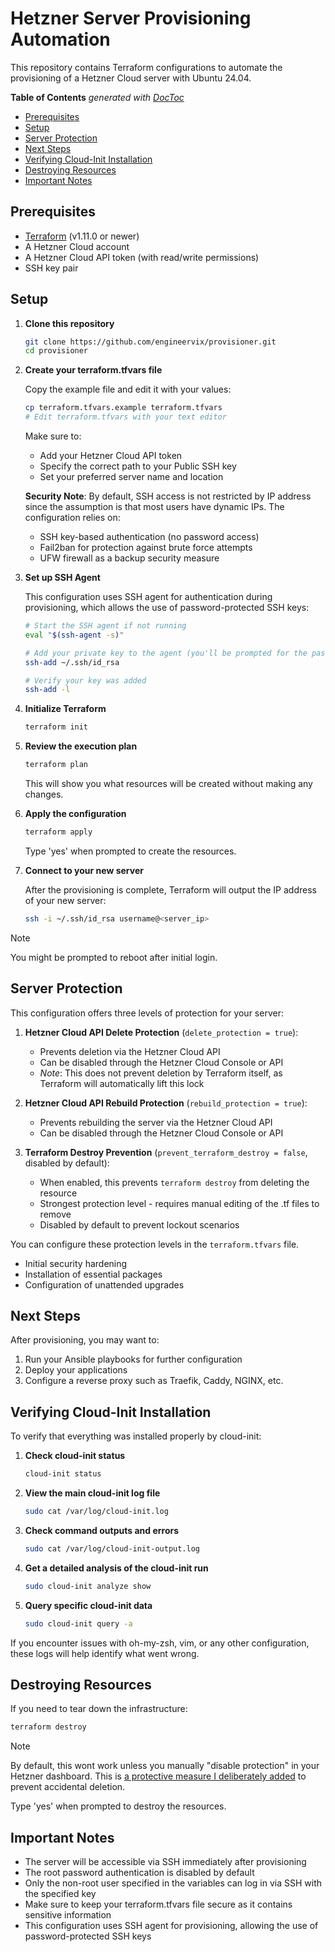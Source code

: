 # Hetzner Server Provisioning Automation

This repository contains Terraform configurations to automate the provisioning of a Hetzner Cloud server with Ubuntu 24.04.

<!-- START doctoc generated TOC please keep comment here to allow auto update -->
<!-- DON'T EDIT THIS SECTION, INSTEAD RE-RUN doctoc TO UPDATE -->
**Table of Contents**  *generated with [DocToc](https://github.com/thlorenz/doctoc)*

- [Prerequisites](#prerequisites)
- [Setup](#setup)
- [Server Protection](#server-protection)
- [Next Steps](#next-steps)
- [Verifying Cloud-Init Installation](#verifying-cloud-init-installation)
- [Destroying Resources](#destroying-resources)
- [Important Notes](#important-notes)

<!-- END doctoc generated TOC please keep comment here to allow auto update -->

## Prerequisites

- [Terraform](https://www.terraform.io/downloads.html) (v1.11.0 or newer)
- A Hetzner Cloud account
- A Hetzner Cloud API token (with read/write permissions)
- SSH key pair

## Setup

1. **Clone this repository**

   ```bash
   git clone https://github.com/engineervix/provisioner.git
   cd provisioner
   ```

2. **Create your terraform.tfvars file**

   Copy the example file and edit it with your values:

   ```bash
   cp terraform.tfvars.example terraform.tfvars
   # Edit terraform.tfvars with your text editor
   ```

   Make sure to:
   - Add your Hetzner Cloud API token
   - Specify the correct path to your Public SSH key
   - Set your preferred server name and location

   **Security Note**: By default, SSH access is not restricted by IP address since the assumption is that most users have dynamic IPs. The configuration relies on:
   - SSH key-based authentication (no password access)
   - Fail2ban for protection against brute force attempts
   - UFW firewall as a backup security measure

3. **Set up SSH Agent**

   This configuration uses SSH agent for authentication during provisioning, which allows the use of password-protected SSH keys:

   ```bash
   # Start the SSH agent if not running
   eval "$(ssh-agent -s)"
   
   # Add your private key to the agent (you'll be prompted for the password once)
   ssh-add ~/.ssh/id_rsa
   
   # Verify your key was added
   ssh-add -l
   ```

4. **Initialize Terraform**

   ```bash
   terraform init
   ```

5. **Review the execution plan**

   ```bash
   terraform plan
   ```

   This will show you what resources will be created without making any changes.

6. **Apply the configuration**

   ```bash
   terraform apply
   ```

   Type 'yes' when prompted to create the resources.

7. **Connect to your new server**

   After the provisioning is complete, Terraform will output the IP address of your new server:

   ```bash
   ssh -i ~/.ssh/id_rsa username@<server_ip>
   ```

> [!NOTE]  
> You might be prompted to reboot after initial login.

## Server Protection

This configuration offers three levels of protection for your server:

1. **Hetzner Cloud API Delete Protection** (`delete_protection = true`):
   - Prevents deletion via the Hetzner Cloud API
   - Can be disabled through the Hetzner Cloud Console or API
   - *Note*: This does not prevent deletion by Terraform itself, as Terraform will automatically lift this lock

2. **Hetzner Cloud API Rebuild Protection** (`rebuild_protection = true`):
   - Prevents rebuilding the server via the Hetzner Cloud API
   - Can be disabled through the Hetzner Cloud Console or API

3. **Terraform Destroy Prevention** (`prevent_terraform_destroy = false`, disabled by default):
   - When enabled, this prevents `terraform destroy` from deleting the resource
   - Strongest protection level - requires manual editing of the .tf files to remove
   - Disabled by default to prevent lockout scenarios

You can configure these protection levels in the `terraform.tfvars` file.
- Initial security hardening
- Installation of essential packages
- Configuration of unattended upgrades

## Next Steps

After provisioning, you may want to:

1. Run your Ansible playbooks for further configuration
2. Deploy your applications
3. Configure a reverse proxy such as Traefik, Caddy, NGINX, etc.

## Verifying Cloud-Init Installation

To verify that everything was installed properly by cloud-init:

1. **Check cloud-init status**
   ```bash
   cloud-init status
   ```

2. **View the main cloud-init log file**
   ```bash
   sudo cat /var/log/cloud-init.log
   ```

3. **Check command outputs and errors**
   ```bash
   sudo cat /var/log/cloud-init-output.log
   ```

4. **Get a detailed analysis of the cloud-init run**
   ```bash
   sudo cloud-init analyze show
   ```

5. **Query specific cloud-init data**
   ```bash
   sudo cloud-init query -a
   ```

If you encounter issues with oh-my-zsh, vim, or any other configuration, these logs will help identify what went wrong.

## Destroying Resources

If you need to tear down the infrastructure:

```bash
terraform destroy
```

> [!NOTE]  
> By default, this wont work unless you manually "disable protection" in your Hetzner dashboard. This is [a protective measure I deliberately added](https://registry.terraform.io/providers/hetznercloud/hcloud/latest/docs#delete-protection) to prevent accidental deletion.

Type 'yes' when prompted to destroy the resources.

## Important Notes

- The server will be accessible via SSH immediately after provisioning
- The root password authentication is disabled by default
- Only the non-root user specified in the variables can log in via SSH with the specified key
- Make sure to keep your terraform.tfvars file secure as it contains sensitive information
- This configuration uses SSH agent for provisioning, allowing the use of password-protected SSH keys

